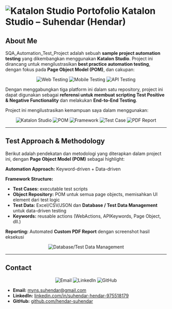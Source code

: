 # ![Katalon Studio](https://img.shields.io/badge/Katalon-Studio-4BC51D) Portofolio Katalon Studio – Suhendar (Hendar)

## About Me
SQA_Automation_Test_Project adalah sebuah **sample project automation testing** yang dikembangkan menggunakan **Katalon Studio**. Project ini dirancang untuk mengilustrasikan **best practice automation testing**, dengan fokus pada **Page Object Model (POM)**, dan cakupan:

<div align="center">
  <img src="https://img.shields.io/badge/Web-UI%20Testing-blue" alt="Web Testing"> 
  <img src="https://img.shields.io/badge/Mobile-Android/iOS-red" alt="Mobile Testing"> 
  <img src="https://img.shields.io/badge/API-RESTful-green" alt="API Testing">
</div>

Dengan menggabungkan tiga platform ini dalam satu repository, project ini dapat digunakan sebagai **referensi untuk membuat scripting Test Positive & Negative Functionality** dan melakukan **End-to-End Testing**.  

Project ini mengilustrasikan kemampuan saya dalam menggunakan:  

<div align="center">
  <img src="https://img.shields.io/badge/Katalon-Studio-4BC51D" alt="Katalon Studio"> 
  <img src="https://img.shields.io/badge/Page Object Model-POM-orange" alt="POM"> 
  <img src="https://img.shields.io/badge/Automation Framework-DataDriven,Keywords-lightgrey" alt="Framework"> 
  <img src="https://img.shields.io/badge/Test Case Design-Execution-blueviolet" alt="Test Case"> 
  <img src="https://img.shields.io/badge/Custom PDF Report-red" alt="PDF Report">
</div>

---

## Test Approach & Methodology
Berikut adalah pendekatan dan metodologi yang diterapkan dalam project ini, dengan **Page Object Model (POM)** sebagai highlight:  

**Automation Approach:** Keyword-driven + Data-driven  

**Framework Structure:**
- **Test Cases:** executable test scripts  
- **Object Repository:** POM untuk semua page objects, memisahkan UI element dari test logic  
- **Test Data:** Excel/CSV/JSON dan **Database / Test Data Management** untuk data-driven testing  
- **Keywords:** reusable actions (WebActions, APIKeywords, Page Object, dll.)  

**Reporting:** Automated **Custom PDF Report** dengan screenshot hasil eksekusi  

<div align="center">
  <img src="https://img.shields.io/badge/Database-Test%20Data%20Management-yellow" alt="Database/Test Data Management"> 
</div>

---

## Contact
<div align="center">
  <img src="https://img.shields.io/badge/Email-myns.suhendar@gmail.com-blue" alt="Email">  
  <img src="https://img.shields.io/badge/LinkedIn-Profile-blue" alt="LinkedIn">  
  <img src="https://img.shields.io/badge/GitHub-hendar--suhendar-black" alt="GitHub">  
</div>

- **Email:** myns.suhendar@gmail.com  
- **LinkedIn:** [linkedin.com/in/suhendar-hendar-975518179](https://www.linkedin.com/in/suhendar-hendar-975518179/)  
- **GitHub:** [github.com/hendar-suhendar](https://github.com/hendar-suhendar)  

